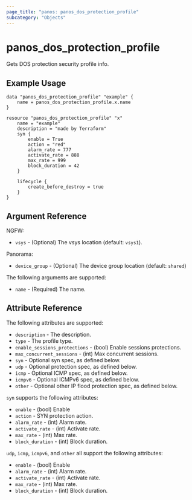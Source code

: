 ```yaml
---
page_title: "panos: panos_dos_protection_profile"
subcategory: "Objects"
---
```


# panos_dos_protection_profile

Gets DOS protection security profile info.


## Example Usage

```hcl
data "panos_dos_protection_profile" "example" {
    name = panos_dos_protection_profile.x.name
}

resource "panos_dos_protection_profile" "x"
    name = "example"
    description = "made by Terraform"
    syn {
        enable = True
        action = "red"
        alarm_rate = 777
        activate_rate = 888
        max_rate = 999
        block_duration = 42
    }

    lifecycle {
        create_before_destroy = true
    }
}
```


## Argument Reference

NGFW:

* `vsys` - (Optional) The vsys location (default: `vsys1`).

Panorama:

* `device_group` - (Optional) The device group location (default: `shared`)

The following arguments are supported:

* `name` - (Required) The name.


## Attribute Reference

The following attributes are supported:

* `description` - The description.
* `type` - The profile type.
* `enable_sessions_protections` - (bool) Enable sessions protections.
* `max_concurrent_sessions` - (int) Max concurrent sessions.
* `syn` - Optional syn spec, as defined below.
* `udp` - Optional protection spec, as defined below.
* `icmp` - Optional ICMP spec, as defined below.
* `icmpv6` - Optional ICMPv6 spec, as defined below.
* `other` - Optional other IP flood protection spec, as defined below.

`syn` supports the following attributes:

* `enable` - (bool) Enable
* `action` - SYN protection action.
* `alarm_rate` - (int) Alarm rate.
* `activate_rate` - (int) Activate rate.
* `max_rate` - (int) Max rate.
* `block_duration` - (int) Block duration.

`udp`, `icmp`, `icmpv6`, and `other` all support the following attributes:

* `enable` - (bool) Enable
* `alarm_rate` - (int) Alarm rate.
* `activate_rate` - (int) Activate rate.
* `max_rate` - (int) Max rate.
* `block_duration` - (int) Block duration.
